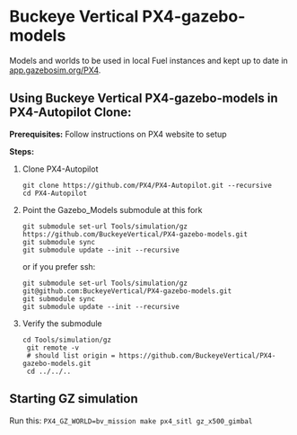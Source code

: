 # Buckeye Vertical PX4-gazebo-models
Models and worlds to be used in local Fuel instances and kept up to date in [app.gazebosim.org/PX4](https://app.gazebosim.org/PX4).

## Using Buckeye Vertical PX4-gazebo-models in PX4-Autopilot Clone:
**Prerequisites:**
Follow instructions on PX4 website to setup

**Steps:**
1. Clone PX4-Autopilot
   ```
   git clone https://github.com/PX4/PX4-Autopilot.git --recursive
   cd PX4-Autopilot
   ```
2. Point the Gazebo_Models submodule at this fork
   ```
   git submodule set-url Tools/simulation/gz https://github.com/BuckeyeVertical/PX4-gazebo-models.git
   git submodule sync
   git submodule update --init --recursive
   ```
   or if you prefer ssh:
   ```
   git submodule set-url Tools/simulation/gz git@github.com:BuckeyeVertical/PX4-gazebo-models.git
   git submodule sync
   git submodule update --init --recursive
   ```
4. Verify the submodule
   ```
   cd Tools/simulation/gz
    git remote -v
    # should list origin = https://github.com/BuckeyeVertical/PX4-gazebo-models.git
    cd ../../..
   ```


## Starting GZ simulation

Run this:
```PX4_GZ_WORLD=bv_mission make px4_sitl gz_x500_gimbal```
